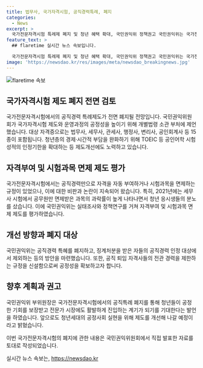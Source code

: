 ```yaml
---
title: 법무사, 국가자격시험, 공직경력특례, 폐지
categories:
  - News
excerpt: >
  국가전문자격시험 특례제 폐지 및 청년 혜택 확대, 국민권익위 정책권고 국민권익위는 국가전문자격시험의 특례제도를 폐지하고, 공정성을 높이기 위한 방안을 기획재정부·고용노동부 등에 권고했다. 법무사, 세무사, 관세사 등 15종의 자격증이 대상으로, 특히 청년층의 시험부담 완화와 공직경력 특례 문제를 다루며 청년들에게 공정한 기회를 제공하고자 한다. 현재의 특례규정을 폐지하고, 공직 퇴임자격사의 경력 악용을 방지하기 위한 조치도 포함된다. 국민권익위 부위원장은 청년들의 공정한 기회 보장을 위해 계속해서 제도를 개선해 갈 것이라 밝혔다.
feature_text: >
  ## flaretime 실시간 뉴스 속보입니다.

  국가전문자격시험 특례제 폐지 및 청년 혜택 확대, 국민권익위 정책권고 국민권익위는 국가전문자격시험의 특례제도를 폐지하고, 공정성을 높이기 위한 방안을 기획재정부·고용노동부 등에 권고했다. 법무사, 세무사, 관세사 등 15종의 자격증이 대상으로, 특히 청년층의 시험부담 완화와 공직경력 특례 문제를 다루며 청년들에게 공정한 기회를 제공하고자 한다. 현재의 특례규정을 폐지하고, 공직 퇴임자격사의 경력 악용을 방지하기 위한 조치도 포함된다. 국민권익위 부위원장은 청년들의 공정한 기회 보장을 위해 계속해서 제도를 개선해 갈 것이라 밝혔다.
image: 'https://newsdao.kr/res/images/meta/newsdao_breakingnews.jpg'
---
```


<p><img src="https://newsdao.kr/res/images/meta/newsdao_breakingnews.jpg" alt="flaretime 속보" /></p>

<h2 data-ke-size="size26">국가자격시험 제도 폐지 전면 검토</h2>

<p>국가전문자격시험에서의 공직경력 특례제도가 전면 폐지될 전망입니다. 국민권익위원회가 국가자격시험 제도와 운영과정의 공정성을 높이기 위해 개별법령 소관 부처에 제언했습니다. 대상 자격증으로는 법무사, 세무사, 관세사, 행정사, 변리사, 공인회계사 등 15종이 포함됩니다. 청년층의 경제·시간적 부담을 완화하기 위해 TOEIC 등 공인어학 시험성적의 인정기한을 확대하는 등 제도개선에도 노력하고 있습니다.</p>

<h2 data-ke-size="size26">자격부여 및 시험과목 면제 제도 평가</h2>

<p>국가전문자격시험에서는 공직경력만으로 자격을 자동 부여하거나 시험과목을 면제하는 규정이 있었으나, 이에 대한 비판과 논란이 지속되어 왔습니다. 특히, 2021년에는 세무사 시험에서 공무원만 면제받은 과목의 과락률이 높게 나타나면서 청년 응시생들의 분노를 샀습니다. 이에 국민권익위는 실태조사와 정책연구를 거쳐 자격부여 및 시험과목 면제 제도를 평가하였습니다.</p>

<h2 data-ke-size="size26">개선 방향과 폐지 대상</h2>

<p>국민권익위는 공직경력 특혜를 폐지하고, 징계처분을 받은 자들의 공직경력 인정 대상에서 제외하는 등의 방안을 마련했습니다. 또한, 공직 퇴임 자격사들의 전관 경력을 제한하는 규정을 신설함으로써 공정성을 확보하고자 합니다.</p>

<h2 data-ke-size="size26">향후 계획과 권고</h2>

<p>국민권익위 부위원장은 국가전문자격시험에서의 공직특례 폐지를 통해 청년들이 공정한 기회를 보장받고 전문가 시장에도 활발하게 진입하는 계기가 되기를 기대한다는 발언을 하였습니다. 앞으로도 청년세대의 공정사회 실현을 위해 제도를 개선해 나갈 예정이라고 밝혔습니다.</p>

<p>이번 국가전문자격시험의 폐지에 관한 내용은 국민권익위원회에서 직접 발표한 자료를 토대로 작성되었습니다.</p>
실시간 뉴스 속보는, <a href="https://newsdao.kr" rel="dofollow">https://newsdao.kr</a>


